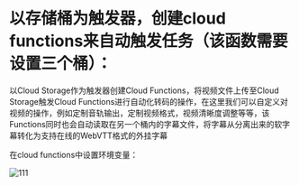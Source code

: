 # 以存储桶为触发器，创建cloud functions来自动触发任务（该函数需要设置三个桶）：
以Cloud Storage作为触发器创建Cloud Functions，将视频文件上传至Cloud Storage触发Cloud Functions进行自动化转码的操作，在这里我们可以自定义对视频的操作，例如定制音轨输出，定制视频格式，视频清晰度调整等等，该Functions同时也会自动读取在另一个桶内的字幕文件，将字幕从分离出来的软字幕转化为支持在线的WebVTT格式的外挂字幕

在cloud functions中设置环境变量：

![111](https://user-images.githubusercontent.com/51317683/141056407-ab78c155-5a7f-4164-a3a9-e614e0470f8f.png)
